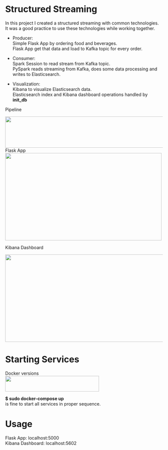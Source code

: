 # Structured Streaming

In this project I created a structured streaming with common technologies.<br>
It was a good practice to use these technologies while working together.<br>

- Producer:<br>
Simple Flask App by ordering food and beverages.<br>
Flask App get that data and load to Kafka topic for every order.<br>

- Consumer:<br>
Spark Session to read stream from Kafka topic.<br>
PySpark reads streaming from Kafka, does some data processing and writes to Elasticsearch.<br>

- Visualization:<br>
Kibana to visualize Elasticsearch data.<br>
Elasticsearch index and Kibana dashboard operations handled by <b>init_db</b>

Pipeline

<img src="https://user-images.githubusercontent.com/67562422/213930430-33b6af44-c0b6-434b-9405-d38fe077ec28.png" width="800" height="100" >
<br>
Flask App

<img src="https://user-images.githubusercontent.com/67562422/210098040-c3e1e4cf-3bcf-4c28-8ea6-ac55cf560d41.png" width="500" height="280" >

Kibana Dashboard

<img src="https://user-images.githubusercontent.com/67562422/210100372-c5ab6564-eb08-4545-9f31-318fe3f2475a.png" width="1000" height="280" >

# Starting Services
Docker versions <br>
<img src="https://user-images.githubusercontent.com/67562422/214274763-a9432f84-d144-468d-9103-c4d687282e1d.png" width="300" height="50" >

<b>$ sudo docker-compose up</b> <br>
is fine to start all services in proper sequence. <br>

# Usage
Flask App: localhost:5000 <br>
Kibana Dashboard: localhost:5602 <br>









